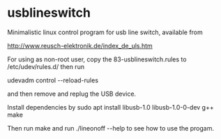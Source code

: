 # usblineswitch
Minimalistic linux control program for usb line switch, available from

http://www.reusch-elektronik.de/index_de_uls.htm

For using as non-root user, copy the 83-usblineswitch.rules to /etc/udev/rules.d/
then run

udevadm control --reload-rules

and then remove and replug the USB device.

Install dependencies by sudo apt install libusb-1.0 libusb-1.0-0-dev g++ make

Then run make and run ./lineonoff --help to see how to use the progam.

